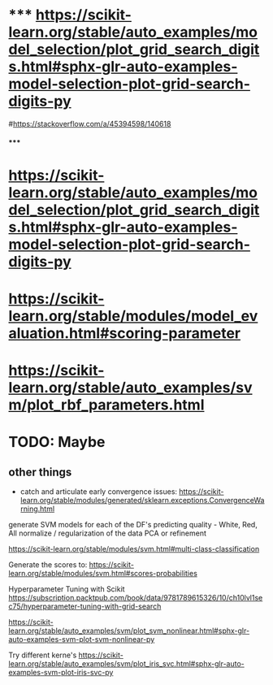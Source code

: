# *** https://scikit-learn.org/stable/auto_examples/model_selection/plot_grid_search_digits.html#sphx-glr-auto-examples-model-selection-plot-grid-search-digits-py
#https://stackoverflow.com/a/45394598/140618
#### *** 
# https://scikit-learn.org/stable/auto_examples/model_selection/plot_grid_search_digits.html#sphx-glr-auto-examples-model-selection-plot-grid-search-digits-py
####
# https://scikit-learn.org/stable/modules/model_evaluation.html#scoring-parameter
# https://scikit-learn.org/stable/auto_examples/svm/plot_rbf_parameters.html




# TODO: Maybe

## other things
- catch and articulate early convergence issues: https://scikit-learn.org/stable/modules/generated/sklearn.exceptions.ConvergenceWarning.html


generate SVM models for each of the DF's predicting quality - White, Red, All
normalize / regularization of the data
PCA or refinement

https://scikit-learn.org/stable/modules/svm.html#multi-class-classification

Generate the scores to: https://scikit-learn.org/stable/modules/svm.html#scores-probabilities

Hyperparameter Tuning with Scikit https://subscription.packtpub.com/book/data/9781789615326/10/ch10lvl1sec75/hyperparameter-tuning-with-grid-search

https://scikit-learn.org/stable/auto_examples/svm/plot_svm_nonlinear.html#sphx-glr-auto-examples-svm-plot-svm-nonlinear-py

Try different kerne's
https://scikit-learn.org/stable/auto_examples/svm/plot_iris_svc.html#sphx-glr-auto-examples-svm-plot-iris-svc-py
